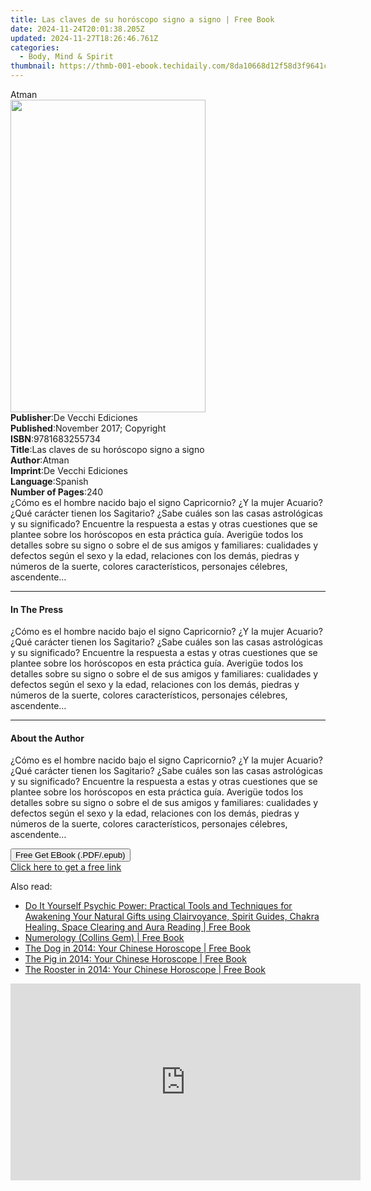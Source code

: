 ```yaml
---
title: Las claves de su horóscopo signo a signo | Free Book
date: 2024-11-24T20:01:38.205Z
updated: 2024-11-27T18:26:46.761Z
categories:
  - Body, Mind & Spirit
thumbnail: https://thmb-001-ebook.techidaily.com/8da10668d12f58d3f9641cc2608e6cc3642d6d5b169e71d80d7391e161b6f501.jpg
---
```

<main id="book-container">
  <div class="flex flex-col">
    <div class="book-brief flex-1 py-6 px-4 sm:p-6 md:py-10 md:px-8">
      <!-- brief-->
      <div class="book-brief-main">Atman</div>
    </div>
    <div
      class="book-meta-info flex-1 grid gap-4 col-start-1 col-end-3 row-start-1 sm:mb-6 sm:grid-cols-4 lg:gap-6 lg:col-start-2 lg:row-end-6 lg:row-span-6 lg:mb-0"
    >
      <div
        class="book-meta-info-left place-content-center mt-4 p-4 text-sm leading-6 col-start-2 col-span-2 dark:text-slate-400"
      >
        <img
          class="w-full h-500 object-cover rounded-lg sm:h-255 sm:col-span-2 lg:col-span-full"
          src="https://img-001-ebook.techidaily.com/ad447aba150fc74b7e6ea39484996844e8fe80799ca986b2ae4667b10da927e3.jpg"
          alt=""
          width="312"
          height="500"
        />
      </div>
      <div
        class="book-meta-info-right mt-2 col-start-1 row-start-2 col-span-3 self-center"
      >
        <!-- meta data  -->
        <div class="flex flex-col px-4 md:px-8">
          <div class="flex-1">
            <strong>Publisher</strong>:<span class="px-2"
              >De Vecchi Ediciones</span
            >
          </div>
          <div class="flex-1">
            <strong>Published</strong>:<span class="px-2"
              >November 2017; Copyright</span
            >
          </div>
          <div class="flex-1">
            <strong>ISBN</strong>:<span class="px-2">9781683255734</span>
          </div>
          <div class="flex-1">
            <strong>Title</strong>:<span class="px-2"
              >Las claves de su horóscopo signo a signo</span
            >
          </div>
          <div class="flex-1">
            <strong>Author</strong>:<span class="px-2">Atman</span>
          </div>
          <div class="flex-1">
            <strong>Imprint</strong>:<span class="px-2"
              >De Vecchi Ediciones</span
            >
          </div>
          <div class="flex-1">
            <strong>Language</strong>:<span class="px-2">Spanish</span>
          </div>
          <div class="flex-1">
            <strong>Number of Pages</strong>:<span class="px-2">240</span>
          </div>
        </div>
      </div>
    </div>
    <div class="book-description flex-1 py-6 px-4 sm:p-6 md:py-10 md:px-8">
      <div class="book-description-main">
        <div accordion-content="" id="description">
          ¿Cómo es el hombre nacido bajo el signo Capricornio? ¿Y la mujer
          Acuario? ¿Qué carácter tienen los Sagitario? ¿Sabe cuáles son las
          casas astrológicas y su significado? Encuentre la respuesta a estas y
          otras cuestiones que se plantee sobre los horóscopos en esta práctica
          guía. Averigüe todos los detalles sobre su signo o sobre el de sus
          amigos y familiares: cualidades y defectos según el sexo y la edad,
          relaciones con los demás, piedras y números de la suerte, colores
          característicos, personajes célebres, ascendente…
        </div>
      </div>
    </div>
    <div class="book-excerpts flex-1 py-6 px-4 sm:p-6 md:py-10 md:px-8">
      <!-- excerpts-->
      <div class="book-excerpts-main">
        <hr />
        <h4 class="placeholder placeholder-heading">
          <span>In The Press</span>
        </h4>
        <p>
          ¿Cómo es el hombre nacido bajo el signo Capricornio? ¿Y la mujer
          Acuario? ¿Qué carácter tienen los Sagitario? ¿Sabe cuáles son las
          casas astrológicas y su significado? Encuentre la respuesta a estas y
          otras cuestiones que se plantee sobre los horóscopos en esta práctica
          guía. Averigüe todos los detalles sobre su signo o sobre el de sus
          amigos y familiares: cualidades y defectos según el sexo y la edad,
          relaciones con los demás, piedras y números de la suerte, colores
          característicos, personajes célebres, ascendente…
        </p>
      </div>
    </div>
    <div class="book-about-author flex-1 py-6 px-4 sm:p-6 md:py-10 md:px-8">
      <!-- about author-->
      <div class="book-main-author-main">
        <hr />
        <h4 class="placeholder placeholder-heading">
          <span>About the Author</span>
        </h4>
        <p>
          ¿Cómo es el hombre nacido bajo el signo Capricornio? ¿Y la mujer
          Acuario? ¿Qué carácter tienen los Sagitario? ¿Sabe cuáles son las
          casas astrológicas y su significado? Encuentre la respuesta a estas y
          otras cuestiones que se plantee sobre los horóscopos en esta práctica
          guía. Averigüe todos los detalles sobre su signo o sobre el de sus
          amigos y familiares: cualidades y defectos según el sexo y la edad,
          relaciones con los demás, piedras y números de la suerte, colores
          característicos, personajes célebres, ascendente…
        </p>
      </div>
    </div>
    <div class="book-free-get flex-1 py-6 px-4 sm:p-6 md:py-10 md:px-8">
      <button
        id="btn-free-get"
        class="bg-blue-500 hover:bg-blue-700 text-white font-bold py-2 px-4 rounded"
      >
        Free Get EBook (.PDF/.epub)
      </button>
      <div id="countdown-display" class="px-2 text-lg mt-2"></div>
      <a
        id="free-link"
        class="hidden bg-blue-500 hover:bg-blue-700 text-white font-bold py-2 px-4 rounded"
        href="https://www.ebooks.com/en-us/book/95918171/las-claves-de-su-hor-scopo-signo-a-signo/atman/"
        target="_blank"
        >Click here to get a free link</a
      >
    </div>
    <script>
      let countdownTime = 0;
      let countdownInterval = null;
      document
        .getElementById('btn-free-get')
        .addEventListener('click', startCountdown);
      function startCountdown() {
        countdownTime = new Date().getTime() + 60000 * 3;
        countdownInterval = setInterval(updateCountdown, 1000);
        document.getElementById('btn-free-get').disabled = true;
        document
          .getElementById('btn-free-get')
          .classList.add('bg-gray-500', 'cursor-not-allowed');
      }
      function updateCountdown() {
        let currentTime = new Date().getTime();
        let timeLeft = countdownTime - currentTime;
        let secondsLeft = Math.floor(timeLeft / 1000);
        document.getElementById('countdown-display').innerHTML =
          `Remaining time: ${secondsLeft} seconds.`;
        if (secondsLeft <= 0) {
          clearInterval(countdownInterval);
          document.getElementById('btn-free-get').classList.add('hidden');
          document.getElementById('free-link').classList.remove('hidden');
          document.getElementById('countdown-display').innerHTML = '';
        }
      }
    </script>
  </div>
</main>

<ins class="adsbygoogle"
      style="display:block"
      data-ad-client="ca-pub-7571918770474297"
      data-ad-slot="8358498916"
      data-ad-format="auto"
      data-full-width-responsive="true"></ins>
    

<span class="atpl-alsoreadstyle">Also read:</span>
<div><ul>
<li><a href="https://novels-ebooks.techidaily.com/2212611-9780007547050-do-it-yourself-psychic-power-practical-tools-and-techniques-for-awakening-your-natural-gifts-using-clairvoyance-spirit-guides-chakra-healing-space-clearing-and-au/"><u>Do It Yourself Psychic Power: Practical Tools and Techniques for Awakening Your Natural Gifts using Clairvoyance, Spirit Guides, Chakra Healing, Space Clearing and Aura Reading | Free Book</u></a></li>
<li><a href="https://novels-ebooks.techidaily.com/2213003-9780007556687-numerology-collins-gem/"><u>Numerology (Collins Gem) | Free Book</u></a></li>
<li><a href="https://novels-ebooks.techidaily.com/2212476-9780007537037-the-dog-in-2014-your-chinese-horoscope/"><u>The Dog in 2014: Your Chinese Horoscope | Free Book</u></a></li>
<li><a href="https://novels-ebooks.techidaily.com/2212477-9780007537044-the-pig-in-2014-your-chinese-horoscope/"><u>The Pig in 2014: Your Chinese Horoscope | Free Book</u></a></li>
<li><a href="https://novels-ebooks.techidaily.com/2212475-9780007537020-the-rooster-in-2014-your-chinese-horoscope/"><u>The Rooster in 2014: Your Chinese Horoscope | Free Book</u></a></li>
</ul></div>

<!-- affiliate ads begin -->
<iframe width="560" height="315" src="https://www.youtube.com/embed/YfEPmG_O6F8?si=93ZTVtH_zjFRz5eh&autoplay=1" title="YouTube video player" frameborder="0" allow="accelerometer; autoplay; clipboard-write; encrypted-media; gyroscope; picture-in-picture; web-share" referrerpolicy="strict-origin-when-cross-origin" allowfullscreen></iframe>
<!-- affiliate ads end -->

